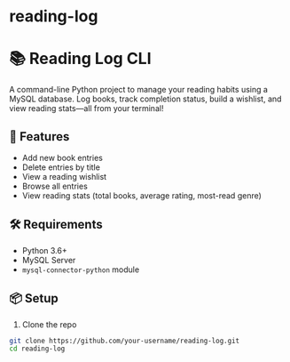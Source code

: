 # reading-log
# 📚 Reading Log CLI

A command-line Python project to manage your reading habits using a MySQL database. Log books, track completion status, build a wishlist, and view reading stats—all from your terminal!

## 🚀 Features
- Add new book entries
- Delete entries by title
- View a reading wishlist
- Browse all entries
- View reading stats (total books, average rating, most-read genre)

## 🛠️ Requirements
- Python 3.6+
- MySQL Server
- `mysql-connector-python` module

## 📦 Setup

1. Clone the repo  
```bash
git clone https://github.com/your-username/reading-log.git
cd reading-log
